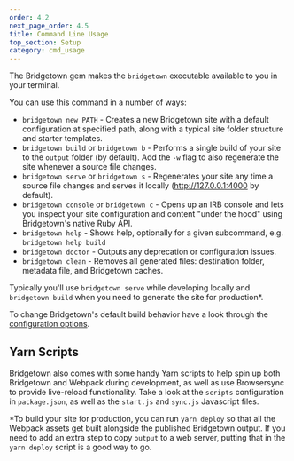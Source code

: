 ```yaml
---
order: 4.2
next_page_order: 4.5
title: Command Line Usage
top_section: Setup
category: cmd_usage
---
```


The Bridgetown gem makes the `bridgetown` executable available to you in your terminal.

You can use this command in a number of ways:

* `bridgetown new PATH` - Creates a new Bridgetown site with a default configuration
  at specified path, along with a typical site folder structure and starter
  templates.
* `bridgetown build` or `bridgetown b` - Performs a single build of your site to
  the `output` folder (by default). Add the `-w` flag to also regenerate the site
  whenever a source file changes.
* `bridgetown serve` or `bridgetown s` - Regenerates your site any time a source file
  changes and serves it locally (http://127.0.0.1:4000 by default).
* `bridgetown console` or `bridgetown c` - Opens up an IRB console and lets you
  inspect your site configuration and content "under the hood" using
  Bridgetown's native Ruby API.
* `bridgetown help` - Shows help, optionally for a given subcommand, e.g. `bridgetown help build`
* `bridgetown doctor` - Outputs any deprecation or configuration issues.
* `bridgetown clean` - Removes all generated files: destination folder, metadata file,  and Bridgetown caches.

Typically you'll use `bridgetown serve` while developing locally and
`bridgetown build` when you need to generate the site for production*.

To change Bridgetown's default build behavior have a look through the [configuration options](/docs/configuration/).

## Yarn Scripts

Bridgetown also comes with some handy Yarn scripts to help spin up both Bridgetown
and Webpack during development, as well as use Browsersync to provide live-reload
functionality. Take a look at the `scripts` configuration in `package.json`, as well as
the `start.js` and `sync.js` Javascript files.

\*To build your site for production, you can run `yarn deploy` so that all the
Webpack assets get built alongside the published Bridgetown output. If you need to add
an extra step to copy `output` to a web server, putting that in the `yarn deploy` script
is a good way to go.
